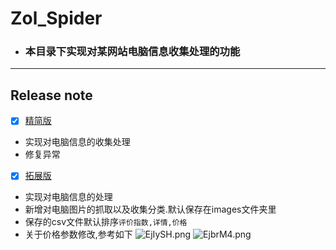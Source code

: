 # Zol_Spider

* ### 本目录下实现对某网站电脑信息收集处理的功能
---
## Release note

- [x] [精简版](https://github.com/SunRelease/Spider_crawler/blob/master/ZOL/zol_detail_csv.py)
* 实现对电脑信息的收集处理
* 修复异常

- [x] [拓展版](https://github.com/SunRelease/Spider_crawler/blob/master/ZOL/zol_spider.py)
* 实现对电脑信息的处理
* 新增对电脑图片的抓取以及收集分类.默认保存在images文件夹里
* 保存的csv文件默认排序```评价指数,详情,价格```
* 关于价格参数修改,参考如下
![EjIySH.png](https://s2.ax1x.com/2019/05/19/EjIySH.png)
![EjbrM4.png](https://s2.ax1x.com/2019/05/19/EjbrM4.png)

